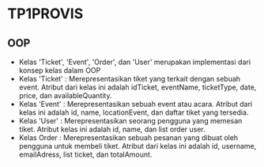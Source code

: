 # TP1PROVIS
## OOP
* Kelas 'Ticket', 'Event', 'Order', dan 'User' merupakan implementasi dari konsep kelas dalam OOP
* Kelas 'Ticket' : Merepresentasikan tiket yang terkait dengan sebuah event. Atribut dari kelas ini adalah idTicket, eventName, ticketType, date, price, dan availableQuantity.
* Kelas 'Event' : Merepresentasikan sebuah event atau acara. Atribut dari kelas ini adalah id, name, locationEvent, dan daftar tiket yang tersedia.
* Kelas 'User' : Merepresentasikan seorang pengguna yang memesan tiket. Atribut kelas ini adalah id, name, dan list order user.
* Kelas Order : Merepresentasikan sebuah pesanan yang dibuat oleh pengguna untuk membeli tiket. Atribut dari kelas ini adalah id, username, emailAdress, list ticket, dan totalAmount.
